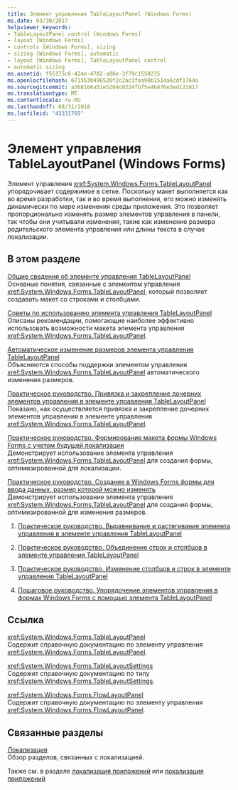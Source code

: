 ```yaml
---
title: Элемент управления TableLayoutPanel (Windows Forms)
ms.date: 03/30/2017
helpviewer_keywords:
- TableLayoutPanel control [Windows Forms]
- layout [Windows Forms]
- controls [Windows Forms], sizing
- sizing [Windows Forms], automatic
- layout [Windows Forms], TableLayoutPanel control
- automatic sizing
ms.assetid: f55175c6-424e-4782-a86e-3f79c1550235
ms.openlocfilehash: 671553b496520f2c2ac3fea90b1514a6cdf1764a
ms.sourcegitcommit: a368166a51e5204c0224fbf5e46476e3ed122817
ms.translationtype: MT
ms.contentlocale: ru-RU
ms.lasthandoff: 08/31/2018
ms.locfileid: "43331765"
---
```

# <a name="tablelayoutpanel-control-windows-forms"></a>Элемент управления TableLayoutPanel (Windows Forms)
Элемент управления <xref:System.Windows.Forms.TableLayoutPanel> упорядочивает содержимое в сетке. Поскольку макет выполняется как во время разработки, так и во время выполнения, его можно изменять динамически по мере изменения среды приложения. Это позволяет пропорционально изменять размер элементов управления в панели, так чтобы они учитывали изменения, такие как изменение размера родительского элемента управления или длины текста в случае локализации.  
  
## <a name="in-this-section"></a>В этом разделе  
 [Общие сведения об элементе управления TableLayoutPanel](../../../../docs/framework/winforms/controls/tablelayoutpanel-control-overview.md)  
 Основные понятия, связанные с элементом управления <xref:System.Windows.Forms.TableLayoutPanel>, который позволяет создавать макет со строками и столбцами.  
  
 [Советы по использованию элемента управления TableLayoutPanel](../../../../docs/framework/winforms/controls/best-practices-for-the-tablelayoutpanel-control.md)  
 Описаны рекомендации, помогающие наиболее эффективно использовать возможности макета элемента управления <xref:System.Windows.Forms.TableLayoutPanel>.   
  
 [Автоматическое изменение размеров элемента управления TableLayoutPanel](../../../../docs/framework/winforms/controls/autosize-behavior-in-the-tablelayoutpanel-control.md)  
 Объясняются способы поддержки элементом управления <xref:System.Windows.Forms.TableLayoutPanel> автоматического изменения размеров.  
  
 [Практическое руководство. Привязка и закрепление дочерних элементов управления в элементе управления TableLayoutPanel](../../../../docs/framework/winforms/controls/how-to-anchor-and-dock-child-controls-in-a-tablelayoutpanel-control.md)  
 Показано, как осуществляется привязка и закрепление дочерних элементов управления в элементе управления <xref:System.Windows.Forms.TableLayoutPanel>.  
  
 [Практическое руководство. Формирование макета формы Windows Forms с учетом будущей локализации](../../../../docs/framework/winforms/controls/how-to-design-a-windows-forms-layout-that-responds-well-to-localization.md)  
 Демонстрирует использование элемента управления <xref:System.Windows.Forms.TableLayoutPanel> для создания формы, оптимизированной для локализации.  
  
 [Практическое руководство. Создание в Windows Forms формы для ввода данных, размер которой можно изменять](../../../../docs/framework/winforms/controls/how-to-create-a-resizable-windows-form-for-data-entry.md)  
 Демонстрирует использование элемента управления <xref:System.Windows.Forms.TableLayoutPanel> для создания формы, оптимизированной для изменения размеров.  
  
1.  [Практическое руководство. Выравнивание и растягивание элемента управления в элементе управления TableLayoutPanel](how-to-align-and-stretch-a-control-in-a-tablelayoutpanel-control.md)  
  
2.  [Практическое руководство. Объединение строк и столбцов в элементе управления TableLayoutPanel](how-to-span-rows-and-columns-in-a-tablelayoutpanel-control.md)  
  
3.  [Практическое руководство. Изменение столбцов и строк в элементе управления TableLayoutPanel](how-to-edit-columns-and-rows-in-a-tablelayoutpanel-control.md)  
  
4.  [Пошаговое руководство. Упорядочение элементов управления в формах Windows Forms с помощью элемента TableLayoutPanel](https://msdn.microsoft.com/library/w4yc3e8c\(v=vs.110\))  
  
## <a name="reference"></a>Ссылка  
 <xref:System.Windows.Forms.TableLayoutPanel>  
 Содержит справочную документацию по элементу управления <xref:System.Windows.Forms.TableLayoutPanel>.  
  
 <xref:System.Windows.Forms.TableLayoutSettings>  
 Содержит справочную документацию по типу <xref:System.Windows.Forms.TableLayoutSettings>.  
  
 <xref:System.Windows.Forms.FlowLayoutPanel>  
 Содержит справочную документацию по элементу управления <xref:System.Windows.Forms.FlowLayoutPanel>.  
  
## <a name="related-sections"></a>Связанные разделы  
 [Локализация](../../../../docs/standard/globalization-localization/localization.md)  
 Обзор разделов, связанных с локализацией.  
  
 Также см. в разделе [локализация приложений](https://msdn.microsoft.com/library/z68135h5\(v=vs.110\)) или [локализация приложений](https://msdn.microsoft.com/library/z68135h5\(v=vs.120\))
